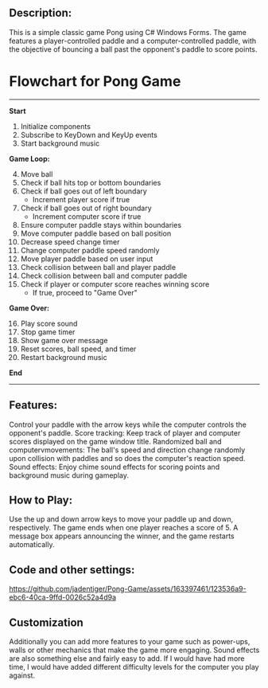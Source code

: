 ## Description:

This is a simple classic game Pong using C# Windows Forms. The game features a player-controlled paddle and a computer-controlled paddle, with the objective of bouncing a ball past the opponent's paddle to score points.
# Flowchart for Pong Game

---

**Start**

1. Initialize components
2. Subscribe to KeyDown and KeyUp events
3. Start background music

**Game Loop:**

4. Move ball
5. Check if ball hits top or bottom boundaries
6. Check if ball goes out of left boundary
    - Increment player score if true
7. Check if ball goes out of right boundary
    - Increment computer score if true
8. Ensure computer paddle stays within boundaries
9. Move computer paddle based on ball position
10. Decrease speed change timer
11. Change computer paddle speed randomly
12. Move player paddle based on user input
13. Check collision between ball and player paddle
14. Check collision between ball and computer paddle
15. Check if player or computer score reaches winning score
    - If true, proceed to "Game Over"

**Game Over:**

16. Play score sound
17. Stop game timer
18. Show game over message
19. Reset scores, ball speed, and timer
20. Restart background music

**End**

---

## Features:

Control your paddle with the arrow keys while the computer controls the opponent's paddle.
Score tracking: Keep track of player and computer scores displayed on the game window title.
Randomized ball and computervmovements: The ball's speed and direction change randomly upon collision with paddles and so does the computer's reaction speed.
Sound effects: Enjoy chime sound effects for scoring points and background music during gameplay.

## How to Play:

Use the up and down arrow keys to move your paddle up and down, respectively.
The game ends when one player reaches a score of 5.
A message box appears announcing the winner, and the game restarts automatically.

## Code and other settings:

https://github.com/jadentiger/Pong-Game/assets/163397461/123536a9-ebc6-40ca-9ffd-0026c52a4d9a

## Customization

Additionally you can add more features to your game such as power-ups, walls or other mechanics that make the game more engaging. Sound effects are also something else and fairly easy to add. If I would have had more time, I would have added different difficulty levels for the computer you play against.

